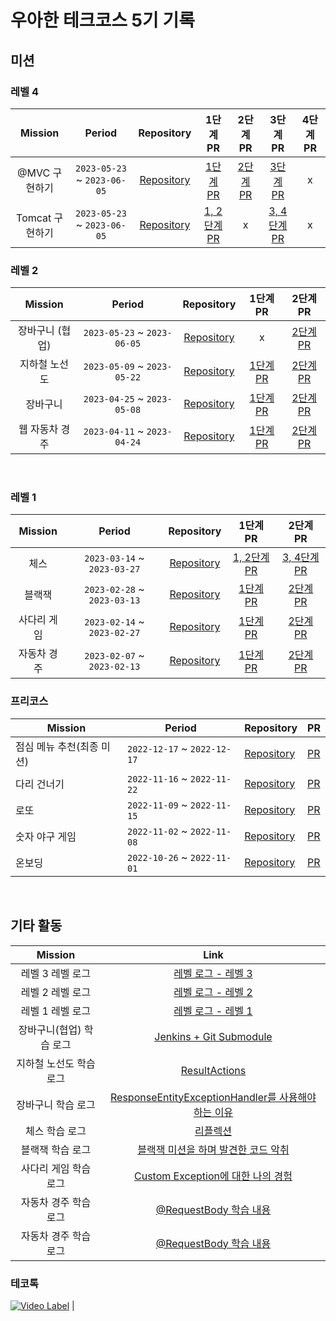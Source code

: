 # 우아한 테크코스 5기 기록

## 미션

### 레벨 4

|  Mission  |           Period            |   Repository   |                                 1단계 PR                                  |   2단계 PR   |                                 3단계 PR                                  | 4단계 PR |
|:---------:|:---------------------------:|:--------------:|:-----------------------------------------------------------------------:|:----------:|:-----------------------------------------------------------------------:|:------:|
| @MVC 구현하기 | `2023-05-23` ~ `2023-06-05` | [Repository](https://github.com/woowacourse/jwp-dashboard-mvc/tree/apptie) | [1단계 PR](https://github.com/woowacourse/jwp-dashboard-mvc/pull/372) | [2단계 PR](https://github.com/woowacourse/jwp-dashboard-mvc/pull/524) |   [3단계 PR](https://github.com/woowacourse/jwp-dashboard-mvc/pull/540)   |   x    | 
| Tomcat 구현하기 | `2023-05-23` ~ `2023-06-05` | [Repository](https://github.com/woowacourse/jwp-dashboard-http/tree/apptie) | [1, 2단계 PR](https://github.com/woowacourse/jwp-dashboard-http/pull/356) |     x      | [3, 4단계 PR](https://github.com/woowacourse/jwp-dashboard-http/pull/405) |   x    | 

### 레벨 2 

|  Mission  |           Period            |   Repository   |                               1단계 PR                                |                               2단계 PR                                |
|:---------:|:---------------------------:|:--------------:|:-------------------------------------------------------------------:|:-------------------------------------------------------------------:|
| 장바구니 (협업) | `2023-05-23` ~ `2023-06-05` | [Repository](https://github.com/woowacourse/jwp-shopping-order/tree/apptie) |                                  x                                  |  [2단계 PR](https://github.com/woowacourse/jwp-shopping-order/pull/21)   |
|    지하철 노선도    | `2023-05-09` ~ `2023-05-22` | [Repository](https://github.com/woowacourse/jwp-subway-path/tree/apptie) |  [1단계 PR](https://github.com/woowacourse/jwp-subway-path/pull/63)   |  [2단계 PR](https://github.com/woowacourse/jwp-subway-path/pull/127)   |
|   장바구니    | `2023-04-25` ~ `2023-05-08` | [Repository](https://github.com/woowacourse/jwp-shopping-cart/tree/apptie) | [1단계 PR](https://github.com/woowacourse/jwp-shopping-cart/pull/213) |  [2단계 PR](https://github.com/woowacourse/jwp-shopping-cart/pull/268)   |
| 웹 자동차 경주  | `2023-04-11` ~ `2023-04-24` | [Repository](https://github.com/woowacourse/jwp-racingcar/tree/apptie) |   [1단계 PR](https://github.com/woowacourse/jwp-racingcar/pull/20)    |  [2단계 PR](https://github.com/woowacourse/jwp-racingcar/pull/122)   |

<br/>

### 레벨 1 

| Mission |           Period            |   Repository   |                               1단계 PR                                |                               2단계 PR                                |
|:-------:|:---------------------------:|:--------------:|:-------------------------------------------------------------------:|:-------------------------------------------------------------------:|
|   체스    | `2023-03-14` ~ `2023-03-27` | [Repository](https://github.com/woowacourse/java-chess/tree/apptie) | [1, 2단계 PR](https://github.com/woowacourse/java-chess/pull/482) | [3, 4단계 PR](https://github.com/woowacourse/java-chess/pull/563) |
|   블랙잭   | `2023-02-28` ~ `2023-03-13` | [Repository](https://github.com/woowacourse/java-blackjack/tree/apptie) |  [1단계 PR](https://github.com/woowacourse/java-blackjack/pull/442)   |  [2단계 PR](https://github.com/woowacourse/java-blackjack/pull/486)   |
| 사다리 게임  | `2023-02-14` ~ `2023-02-27` | [Repository](https://github.com/woowacourse/java-ladder/tree/apptie) |    [1단계 PR](https://github.com/woowacourse/java-ladder/pull/103)    |    [2단계 PR](https://github.com/woowacourse/java-ladder/pull/158)    |
| 자동차 경주  | `2023-02-07` ~ `2023-02-13` | [Repository](https://github.com/woowacourse/java-racingcar/tree/apptie) |  [1단계 PR](https://github.com/woowacourse/java-racingcar/pull/486)   |  [2단계 PR](https://github.com/woowacourse/java-racingcar/pull/574)   |

### 프리코스
| Mission         | Period | Repository                                                          | PR |
|-----------------| --- |---------------------------------------------------------------------| --- |
| 점심 메뉴 추천(최종 미션) |`2022-12-17` ~ `2022-12-17`| [Repository](https://github.com/apptie/java-menu/tree/apptie)       |[PR](https://github.com/woowacourse-precourse/java-menu/pull/189)|
| 다리 건너기          |`2022-11-16` ~ `2022-11-22`| [Repository](https://github.com/apptie/java-bridge/tree/apptie)     |[PR](https://github.com/woowacourse-precourse/java-bridge/pull/154)|
| 로또              |`2022-11-09` ~ `2022-11-15`| [Repository](https://github.com/apptie/java-lotto/tree/apptie)      |[PR](https://github.com/woowacourse-precourse/java-lotto/pull/203)|
| 숫자 야구 게임        |`2022-11-02` ~ `2022-11-08`| [Repository](https://github.com/apptie/java-baseball/tree/apptie)   |[PR](https://github.com/woowacourse-precourse/java-baseball/pull/298)|
| 온보딩             |`2022-10-26` ~ `2022-11-01`| [Repository](https://github.com/apptie/java-onboarding/tree/apptie) |[PR](https://github.com/woowacourse-precourse/java-onboarding/pull/392)|

<br/>

## 기타 활동

|    Mission     |                                                                   Link                                                                    |
|:--------------:|:-----------------------------------------------------------------------------------------------------------------------------------------:|
|   레벨 3 레벨 로그   |                      [레벨 로그 - 레벨 3](https://ginger-monkey-efe.notion.site/3-7e213b86bbb24469a96238a298923cc5?pvs=4)                       |
|   레벨 2 레벨 로그   |                [레벨 로그 - 레벨 2](https://velog.io/@appti/%EB%A0%88%EB%B2%A8-2-%EC%9D%B8%ED%84%B0%EB%B7%B0-%EC%A7%88%EB%8B%B5)                |
|   레벨 1 레벨 로그   |                                      [레벨 로그 - 레벨 1](https://prolog.techcourse.co.kr/studylogs/3103)                                       |
| 장바구니(협업) 학습 로그 |                                 [Jenkins + Git Submodule](https://prolog.techcourse.co.kr/studylogs/3577)                                 |
| 지하철 노선도 학습 로그  |                                      [ResultActions](https://prolog.techcourse.co.kr/studylogs/3491)                                      |
|   장바구니 학습 로그   |                       [ResponseEntityExceptionHandler를 사용해야 하는 이유](https://prolog.techcourse.co.kr/studylogs/3371)                        |
|    체스 학습 로그    |                                          [리플렉션](https://prolog.techcourse.co.kr/studylogs/3076)                                           |
|   블랙잭 학습 로그    |                                  [블랙잭 미션을 하며 발견한 코드 악취](https://prolog.techcourse.co.kr/studylogs/2805)                                   |
|  사다리 게임 학습 로그  |                               [Custom Exception에 대한 나의 경험](https://prolog.techcourse.co.kr/studylogs/2675)                                |
|  자동차 경주 학습 로그  |                                   [@RequestBody 학습 내용](https://prolog.techcourse.co.kr/studylogs/3179)                                    |
|  자동차 경주 학습 로그  |                                   [@RequestBody 학습 내용](https://prolog.techcourse.co.kr/studylogs/3179)                                    |

### 테코톡

[![Video Label](http://img.youtube.com/vi/TSCHTPZ3PSQ/0.jpg)](https://youtu.be/TSCHTPZ3PSQ) |
